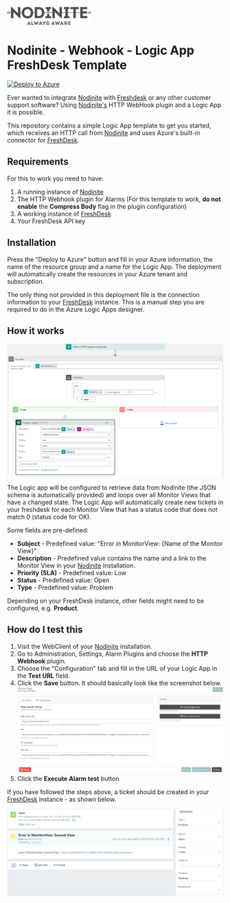 ![Nodinite](./assets/images/Nodinite_logo_payoff2line_w195.png)
# Nodinite - Webhook - Logic App FreshDesk Template

[![Deploy to Azure](https://azuredeploy.net/deploybutton.png)](https://azuredeploy.net/)

Ever wanted to integrate [Nodinite](https://nodinite.com/) with [Freshdesk](https://freshdesk.com/) or any other customer support software? Using [Nodinite's](https://nodinite.com) HTTP WebHook plugin and a Logic App it is possible. 

This repository contains a simple Logic App template to get you started, which receives an HTTP call from [Nodinite](https://nodinite.com) and uses Azure's built-in connector for [FreshDesk](https://freshdesk.com/).

## Requirements

For this to work you need to have:

1. A running instance of [Nodinite](https://nodinite.com)
2. The HTTP Webhook plugin for Alarms (For this template to work, __**do not enable**__ the **Compress Body** flag in the plugin configuration)
3. A working instance of [FreshDesk](https://freshdesk.com)
4. Your FreshDesk API key

## Installation

Press the "Deploy to Azure" button and fill in your Azure information, the name of the resource group and a name for the Logic App. The deployment will automatically create the resources in your Azure tenant and subscription.

The only thing not provided in this deployment file is the connection information to your [FreshDesk](https://freshdesk.com) instance. This is a manual step you are required to do in the Azure Logic Apps designer.

## How it works

![Azure Logic App Designer](./assets/images/azure-logic-app-designer-screenshot.png)

The Logic app will be configured to retrieve data from Nodinite (the JSON schema is automatically provided) and loops over all Monitor Views that have a changed state. The Logic App will automatically create new tickets in your freshdesk for each Monitor View that has a status code that does not match 0 (status code for OK).

Some fields are pre-defined:

* **Subject** - Predefined value: "Error in MonitorView: {Name of the Monitor View}"
* **Description** - Predefined value contains the name and a link to the Monitor View in your [Nodinite](https://nodinite.com) installation.
* **Priority (SLA)** - Predefined value: Low
* **Status** - Predefined value: Open
* **Type** - Predefined value: Problem

Depending on your FreshDesk instance, other fields might need to be configured, e.g. **Product**.

## How do I test this

1. Visit the WebClient of your [Nodinite](https://nodinite.com) installation.
2. Go to Administration, Settings, Alarm Plugins and choose the **HTTP Webhook** plugin.
3. Choose the "Configuration" tab and fill in the URL of your Logic App in the **Test URL** field.
4. Click the **Save** button.
It should basically look like the screenshot below.
![Nodinite Configuration](./assets/images/nodinite-alarm-plugins-http-webhook-configuration-screenshot.png)
5. Click the **Execute Alarm test** button

If you have followed the steps above, a ticket should be created in your [FreshDesk](https://freshdesk.com) instance - as shown below.

![FreshDesk Screenshot](./assets/images/freshdesk-ticket-created-screenshot.png)